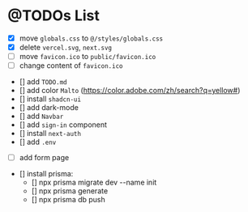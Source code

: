 # @TODOs List

* [X] move `globals.css` to `@/styles/globals.css`
* [X] delete `vercel.svg`, `next.svg`
* [ ] move `favicon.ico` to `public/favicon.ico`
* [ ] change content of `favicon.ico`
* [] add `TODO.md`
* [] add color `Malto` (https://color.adobe.com/zh/search?q=yellow#)
* [] install `shadcn-ui`
* [] add dark-mode
* [] add `Navbar`
* [] add `sign-in` component
* [] install `next-auth`
* [] add `.env`
* [ ] add form page
* [] install prisma:
  * [] npx prisma migrate dev --name init
  * [] npx prisma generate
  * [] npx prisma db push

